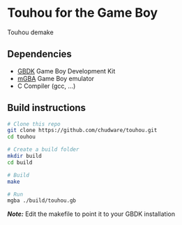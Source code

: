 # Touhou for the Game Boy

Touhou demake

## Dependencies

- [GBDK][GBDK] Game Boy Development Kit
- [mGBA][mGBA] Game Boy emulator
- C Compiler (gcc, ...)

## Build instructions

```sh
# Clone this repo
git clone https://github.com/chudware/touhou.git
cd touhou

# Create a build folder
mkdir build
cd build

# Build
make

# Run
mgba ./build/touhou.gb
```

***Note:*** Edit the makefile to point it to your GBDK installation

[GBDK]: https://github.com/gbdk-2020/gbdk-2020
[mGBA]: https://mgba.io/
[Git]: https://git-scm.com
